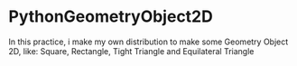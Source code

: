 # PythonGeometryObject2D
In this practice, i make my own distribution to make some Geometry Object 2D, like: Square, Rectangle, Tight Triangle and Equilateral Triangle
